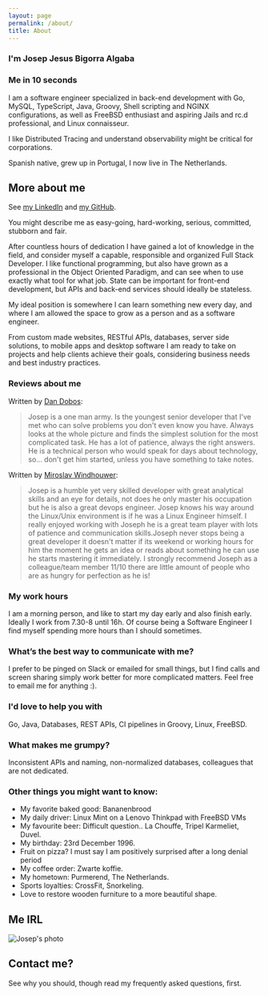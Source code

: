 ```yaml
---
layout: page
permalink: /about/
title: About
---
```



### I'm Josep Jesus Bigorra Algaba

### Me in 10 seconds

I am a software engineer specialized in back-end development with Go, MySQL, TypeScript, Java, Groovy, Shell scripting and NGINX configurations, as well as FreeBSD enthusiast and aspiring Jails and rc.d professional, and Linux connaisseur.

I like Distributed Tracing and understand observability might be critical for corporations.

Spanish native, grew up in Portugal, I now live in The Netherlands.


## More about me

See [my LinkedIn](https://www.linkedin.com/in/josepjba/) and [my GitHub](https://github.com/averageflow).

You might describe me as easy-going, hard-working, serious, committed, stubborn and fair.

After countless hours of dedication I have gained a lot of knowledge in the field, and consider myself a capable, responsible and organized Full Stack Developer. I like functional programming, but also have grown as a professional in the Object Oriented Paradigm, and can see when to use exactly what tool for what job. State can be important for front-end development, but APIs and back-end services should ideally be stateless.

My ideal position is somewhere I can learn something new every day, and where I am allowed the space to grow as a person and as a software engineer.

From custom made websites, RESTful APIs, databases, server side solutions, to mobile apps and desktop software I am ready to take on projects and help clients achieve their goals, considering business needs and best industry practices.

### Reviews about me

Written by [Dan Dobos](https://www.linkedin.com/in/danandreidobos/):
> Josep is a one man army. Is the youngest senior developer that I've met who can solve problems you don't even know you have. Always looks at the whole picture and finds the simplest solution for the most complicated task. He has a lot of patience, always the right answers. He is a technical person who would speak for days about technology, so... don't get him started, unless you have something to take notes.

Written by [Miroslav Windhouwer](https://www.linkedin.com/in/miroslav-windhouwer-77789591/):
> Josep is a humble yet very skilled developer with great analytical skills and an eye for details, not does he only master his occupation but he is also a great devops engineer. Josep knows his way around the Linux/Unix environment is if he was a Linux Engineer himself. I really enjoyed working with Joseph he is a great team player with lots of patience and communication  skills.Joseph never stops being a great developer it doesn't matter if its weekend or working hours for him the moment he gets an idea or reads about something he can use he starts mastering it immediately. I strongly recommend Joseph as a colleague/team member 11/10 there are little amount of people who are as hungry for perfection as he is!

### My work hours
I am a morning person, and like to start my day early and also finish early. Ideally I work from 7.30-8 until 16h. Of course being a Software Engineer I find myself spending more hours than I should sometimes.

### What’s the best way to communicate with me?
I prefer to be pinged on Slack or emailed for small things, but I find calls and screen sharing simply work better for more complicated matters. Feel free to email me for anything :).

### I'd love to help you with
Go, Java, Databases, REST APIs, CI pipelines in Groovy, Linux, FreeBSD.

### What makes me grumpy?
Inconsistent APIs and naming, non-normalized databases, colleagues that are not dedicated.

### Other things you might want to know:

* My favorite baked good: Bananenbrood
* My daily driver: Linux Mint on a Lenovo Thinkpad with FreeBSD VMs
* My favourite beer: Difficult question.. La Chouffe, Tripel Karmeliet, Duvel.
* My birthday: 23rd December 1996.
* Fruit on pizza? I must say I am positively surprised after a long denial period
* My coffee order: Zwarte koffie.
* My hometown: Purmerend, The Netherlands.
* Sports loyalties: CrossFit, Snorkeling.
* Love to restore wooden furniture to a more beautiful shape.

## Me IRL

![Josep's photo](https://avatars.githubusercontent.com/averageflow)

## Contact me?
See why you should, though read my frequently asked questions, first.
